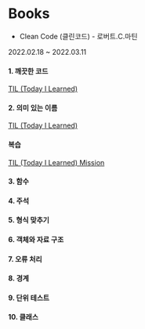 # Books

- Clean Code (클린코드) - 로버트.C.마틴


2022.02.18 ~ 2022.03.11


#### 1. 깨끗한 코드


[TIL (Today I Learned)](https://velog.io/@seulhyi/Clean-Code-%ED%81%B4%EB%A6%B0%EC%BD%94%EB%93%9C-1%EC%9E%A5)



#### 2. 의미 있는 이름

[TIL (Today I Learned)](https://velog.io/@seulhyi/Clean-Code-%ED%81%B4%EB%A6%B0%EC%BD%94%EB%93%9C-2%EC%9E%A5)



#### 복습

[TIL (Today I Learned) Mission](https://velog.io/@seulhyi/Clean-Code-%ED%81%B4%EB%A6%B0%EC%BD%94%EB%93%9C-%EB%B3%B5%EC%8A%B5)


#### 3. 함수


#### 4. 주석


#### 5. 형식 맞추기


#### 6. 객체와 자료 구조


#### 7. 오류 처리


#### 8. 경계


#### 9. 단위 테스트


#### 10. 클래스